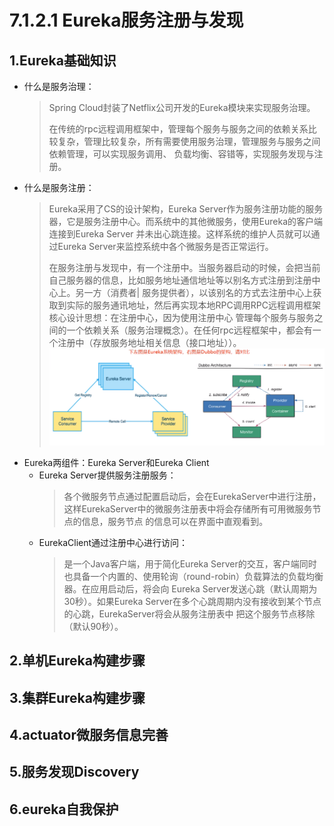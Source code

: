 # 7.1.2.1 Eureka服务注册与发现

## 1.Eureka基础知识
* 什么是服务治理：
  > Spring Cloud封装了Netflix公司开发的Eureka模块来实现服务治理。
  > 
  > 在传统的rpc远程调用框架中，管理每个服务与服务之间的依赖关系比较复杂，管理比较复杂，所有需要使用服务治理，管理服务与服务之间依赖管理，可以实现服务调用、
  > 负载均衡、容错等，实现服务发现与注册。
* 什么是服务注册：
  > Eureka采用了CS的设计架构，Eureka Server作为服务注册功能的服务器，它是服务注册中心。而系统中的其他微服务，使用Eureka的客户端连接到Eureka Server
  > 并未出心跳连接。这样系统的维护人员就可以通过Eureka Server来监控系统中各个微服务是否正常运行。
  > 
  > 在服务注册与发现中，有一个注册中。当服务器启动的时候，会把当前自己服务器的信息，比如服务地址通信地址等以别名方式注册到注册中心上。另一方（消费者|
  > 服务提供者），以该别名的方式去注册中心上获取到实际的服务通讯地址，然后再实现本地RPC调用RPC远程调用框架核心设计思想：在注册中心，因为使用注册中心
  > 管理每个服务与服务之间的一个依赖关系（服务治理概念）。在任何rpc远程框架中，都会有一个注册中（存放服务地址相关信息（接口地址））。
  > ![img.png](img.png)
* Eureka两组件：Eureka Server和Eureka Client
  * Eureka Server提供服务注册服务：
    > 各个微服务节点通过配置启动后，会在EurekaServer中进行注册，这样EurekaServer中的微服务注册表中将会存储所有可用微服务节点的信息，服务节点
    > 的信息可以在界面中直观看到。
  * EurekaClient通过注册中心进行访问：
    > 是一个Java客户端，用于简化Eureka Server的交互，客户端同时也具备一个内置的、使用轮询（round-robin）负载算法的负载均衡器。在应用启动后，将会向
    > Eureka Server发送心跳（默认周期为30秒）。如果Eureka Server在多个心跳周期内没有接收到某个节点的心跳，EurekaServer将会从服务注册表中
    > 把这个服务节点移除（默认90秒）。
## 2.单机Eureka构建步骤


## 3.集群Eureka构建步骤


## 4.actuator微服务信息完善


## 5.服务发现Discovery



## 6.eureka自我保护




























































